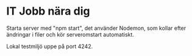 # IT Jobb nära dig

Starta server med "npm start", det använder Nodemon, som kollar efter ändringar i filer och kör serveromstart automatiskt.

Lokal testmiljö uppe på port 4242.
